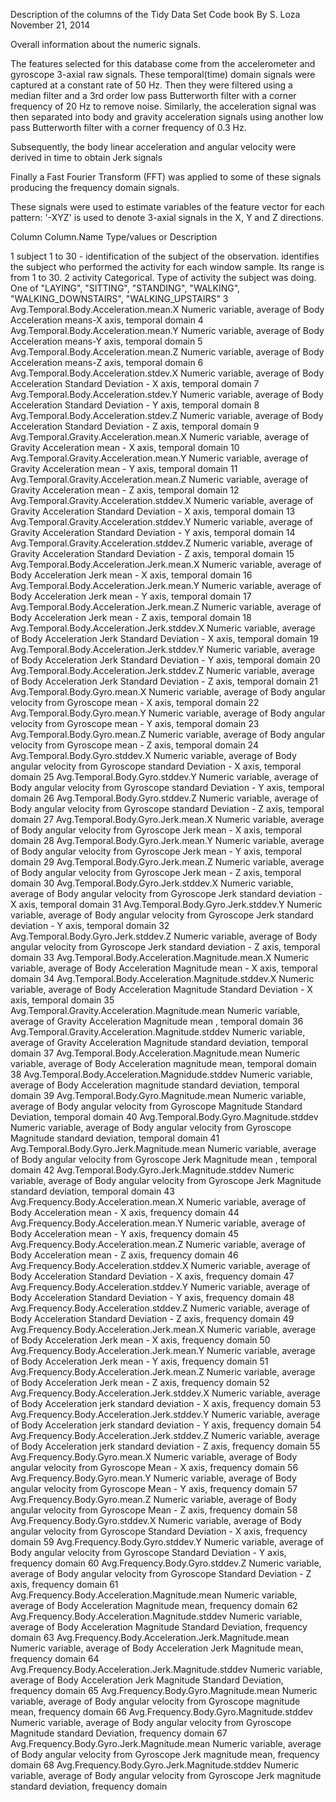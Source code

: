 Description of the columns of the Tidy Data Set
Code book
By S. Loza
November 21, 2014

Overall information about the numeric signals. 

The features selected for this database come from the accelerometer and gyroscope 3-axial raw signals. These temporal(time) domain signals were captured at a constant rate of 50 Hz. Then they were filtered using a median filter and a 3rd order low pass Butterworth filter with a corner frequency of 20 Hz to remove noise. Similarly, the acceleration signal was then separated into body and gravity acceleration signals using another low pass Butterworth filter with a corner frequency of 0.3 Hz. 

Subsequently, the body linear acceleration and angular velocity were derived in time to obtain Jerk signals 

Finally a Fast Fourier Transform (FFT) was applied to some of these signals producing the frequency domain signals. 

These signals were used to estimate variables of the feature vector for each pattern: '-XYZ' is used to denote 3-axial signals in the X, Y and Z directions.



Column   Column.Name                                      Type/values or Description

1   subject	                                              1 to 30 - identification of the subject of the observation. identifies the subject who performed the activity for each window sample. Its range is from 1 to 30.
2	  activity	Categorical.                                Type of activity the subject was doing. One of "LAYING", "SITTING", "STANDING", "WALKING", "WALKING_DOWNSTAIRS", "WALKING_UPSTAIRS"
3	  Avg.Temporal.Body.Acceleration.mean.X	                Numeric variable, average of Body Acceleration means-X axis, temporal domain
4	  Avg.Temporal.Body.Acceleration.mean.Y	                Numeric variable, average of Body Acceleration means-Y axis, temporal domain
5	  Avg.Temporal.Body.Acceleration.mean.Z	                Numeric variable, average of Body Acceleration means-Z axis, temporal domain
6	  Avg.Temporal.Body.Acceleration.stdev.X	              Numeric variable, average of Body Acceleration Standard Deviation - X axis, temporal domain
7	  Avg.Temporal.Body.Acceleration.stdev.Y	              Numeric variable, average of Body Acceleration Standard Deviation - Y axis, temporal domain
8	  Avg.Temporal.Body.Acceleration.stdev.Z	              Numeric variable, average of Body Acceleration Standard Deviation - Z axis, temporal domain
9	  Avg.Temporal.Gravity.Acceleration.mean.X	            Numeric variable, average of Gravity Acceleration mean - X axis, temporal domain 
10	Avg.Temporal.Gravity.Acceleration.mean.Y	            Numeric variable, average of Gravity Acceleration mean - Y axis, temporal domain
11	Avg.Temporal.Gravity.Acceleration.mean.Z	            Numeric variable, average of Gravity Acceleration mean - Z axis, temporal domain
12	Avg.Temporal.Gravity.Acceleration.stddev.X	          Numeric variable, average of Gravity Acceleration Standard Deviation - X axis, temporal domain
13	Avg.Temporal.Gravity.Acceleration.stddev.Y	          Numeric variable, average of Gravity Acceleration Standard Deviation - Y axis, temporal domain
14	Avg.Temporal.Gravity.Acceleration.stddev.Z	          Numeric variable, average of Gravity Acceleration Standard Deviation - Z axis, temporal domain
15	Avg.Temporal.Body.Acceleration.Jerk.mean.X	          Numeric variable, average of Body Acceleration Jerk mean - X axis, temporal domain
16	Avg.Temporal.Body.Acceleration.Jerk.mean.Y	          Numeric variable, average of Body Acceleration Jerk mean - Y axis, temporal domain
17	Avg.Temporal.Body.Acceleration.Jerk.mean.Z	          Numeric variable, average of Body Acceleration Jerk mean - Z axis, temporal domain
18	Avg.Temporal.Body.Acceleration.Jerk.stddev.X	        Numeric variable, average of Body Acceleration Jerk Standard Deviation - X axis, temporal domain
19	Avg.Temporal.Body.Acceleration.Jerk.stddev.Y	        Numeric variable, average of Body Acceleration Jerk Standard Deviation - Y axis, temporal domain
20	Avg.Temporal.Body.Acceleration.Jerk.stddev.Z	        Numeric variable, average of Body Acceleration Jerk Standard Deviation - Z axis, temporal domain
21	Avg.Temporal.Body.Gyro.mean.X	                        Numeric variable, average of Body angular velocity from Gyroscope mean - X axis, temporal domain
22	Avg.Temporal.Body.Gyro.mean.Y	                        Numeric variable, average of Body angular velocity from Gyroscope mean - Y axis, temporal domain
23	Avg.Temporal.Body.Gyro.mean.Z	                        Numeric variable, average of Body angular velocity from Gyroscope mean - Z axis, temporal domain
24	Avg.Temporal.Body.Gyro.stddev.X	                      Numeric variable, average of Body angular velocity from Gyroscope standard Deviation - X axis, temporal domain
25	Avg.Temporal.Body.Gyro.stddev.Y	                      Numeric variable, average of Body angular velocity from Gyroscope standard Deviation - Y axis, temporal domain
26	Avg.Temporal.Body.Gyro.stddev.Z	                      Numeric variable, average of Body angular velocity from Gyroscope standard Deviation - Z axis, temporal domain
27	Avg.Temporal.Body.Gyro.Jerk.mean.X	                  Numeric variable, average of Body angular velocity from Gyroscope Jerk mean - X axis, temporal domain
28	Avg.Temporal.Body.Gyro.Jerk.mean.Y	                  Numeric variable, average of Body angular velocity from Gyroscope Jerk mean - Y axis, temporal domain
29	Avg.Temporal.Body.Gyro.Jerk.mean.Z	                  Numeric variable, average of Body angular velocity from Gyroscope Jerk mean - Z axis, temporal domain
30	Avg.Temporal.Body.Gyro.Jerk.stddev.X	                Numeric variable, average of Body angular velocity from Gyroscope Jerk standard deviation - X axis, temporal domain
31	Avg.Temporal.Body.Gyro.Jerk.stddev.Y	                Numeric variable, average of Body angular velocity from Gyroscope Jerk standard deviation - Y axis, temporal domain
32	Avg.Temporal.Body.Gyro.Jerk.stddev.Z	                Numeric variable, average of Body angular velocity from Gyroscope Jerk standard deviation - Z axis, temporal domain
33	Avg.Temporal.Body.Acceleration.Magnitude.mean.X	      Numeric variable, average of Body Acceleration Magnitude mean - X axis, temporal domain
34	Avg.Temporal.Body.Acceleration.Magnitude.stddev.X	    Numeric variable, average of Body Acceleration Magnitude Standard Deviation - X axis, temporal domain
35	Avg.Temporal.Gravity.Acceleration.Magnitude.mean	    Numeric variable, average of Gravity Acceleration Magnitude mean , temporal domain
36	Avg.Temporal.Gravity.Acceleration.Magnitude.stddev	  Numeric variable, average of Gravity Acceleration Magnitude standard deviation, temporal domain
37	Avg.Temporal.Body.Acceleration.Magnitude.mean	        Numeric variable, average of Body Acceleration magnitude mean, temporal domain
38	Avg.Temporal.Body.Acceleration.Magnidude.stddev	      Numeric variable, average of Body Acceleration magnitude standard deviation, temporal domain
39	Avg.Temporal.Body.Gyro.Magnitude.mean	                Numeric variable, average of Body angular velocity from Gyroscope Magnitude Standard Deviation, temporal domain
40	Avg.Temporal.Body.Gyro.Magnitude.stddev	              Numeric variable, average of Body angular velocity from Gyroscope Magnitude standard deviation, temporal domain
41	Avg.Temporal.Body.Gyro.Jerk.Magnitude.mean	          Numeric variable, average of Body angular velocity from Gyroscope Jerk Magnitude mean , temporal domain
42	Avg.Temporal.Body.Gyro.Jerk.Magnitude.stddev	        Numeric variable, average of Body angular velocity from Gyroscope Jerk Magnitude standard deviation, temporal domain
43	Avg.Frequency.Body.Acceleration.mean.X	              Numeric variable, average of Body Acceleration mean - X axis, frequency domain
44	Avg.Frequency.Body.Acceleration.mean.Y	              Numeric variable, average of Body Acceleration mean - Y axis, frequency domain
45	Avg.Frequency.Body.Acceleration.mean.Z	              Numeric variable, average of Body Acceleration mean - Z axis, frequency domain
46	Avg.Frequency.Body.Acceleration.stddev.X	            Numeric variable, average of Body Acceleration Standard Deviation - X axis, frequency domain
47	Avg.Frequency.Body.Acceleration.stddev.Y	            Numeric variable, average of Body Acceleration Standard Deviation - Y axis, frequency domain
48	Avg.Frequency.Body.Acceleration.stddev.Z	            Numeric variable, average of Body Acceleration Standard Deviation - Z axis, frequency domain
49	Avg.Frequency.Body.Acceleration.Jerk.mean.X	          Numeric variable, average of Body Acceleration Jerk mean - X axis, frequency domain
50	Avg.Frequency.Body.Acceleration.Jerk.mean.Y	          Numeric variable, average of Body Acceleration Jerk mean - Y axis, frequency domain
51	Avg.Frequency.Body.Acceleration.Jerk.mean.Z	          Numeric variable, average of Body Acceleration Jerk mean - Z axis, frequency domain
52	Avg.Frequency.Body.Acceleration.Jerk.stddev.X	        Numeric variable, average of Body Acceleration jerk standard deviation - X axis, frequency domain
53	Avg.Frequency.Body.Acceleration.Jerk.stddev.Y	        Numeric variable, average of Body Acceleration jerk standard deviation - Y axis, frequency domain
54	Avg.Frequency.Body.Acceleration.Jerk.stddev.Z	        Numeric variable, average of Body Acceleration jerk standard deviation - Z axis, frequency domain
55	Avg.Frequency.Body.Gyro.mean.X	                      Numeric variable, average of Body angular velocity from Gyroscope Mean - X axis, frequency domain
56	Avg.Frequency.Body.Gyro.mean.Y	                      Numeric variable, average of Body angular velocity from Gyroscope Mean - Y axis, frequency domain
57	Avg.Frequency.Body.Gyro.mean.Z	                      Numeric variable, average of Body angular velocity from Gyroscope Mean - Z axis, frequency domain
58	Avg.Frequency.Body.Gyro.stddev.X	                    Numeric variable, average of Body angular velocity from Gyroscope Standard Deviation - X axis, frequency domain
59	Avg.Frequency.Body.Gyro.stddev.Y	                    Numeric variable, average of Body angular velocity from Gyroscope Standard Deviation - Y axis, frequency domain
60	Avg.Frequency.Body.Gyro.stddev.Z	                    Numeric variable, average of Body angular velocity from Gyroscope Standard Deviation - Z axis, frequency domain
61	Avg.Frequency.Body.Acceleration.Magnitude.mean	      Numeric variable, average of Body Acceleration Magnitude mean, frequency domain
62	Avg.Frequency.Body.Acceleration.Magnitude.stddev	    Numeric variable, average of Body Acceleration Magnitude Standard Deviation, frequency domain
63	Avg.Frequency.Body.Acceleration.Jerk.Magnitude.mean	  Numeric variable, average of Body Acceleration Jerk Magnitude mean, frequency domain
64	Avg.Frequency.Body.Acceleration.Jerk.Magnitude.stddev	Numeric variable, average of Body Acceleration Jerk Magnitude Standard Deviation, frequency domain
65	Avg.Frequency.Body.Gyro.Magnitude.mean	              Numeric variable, average of Body angular velocity from Gyroscope magnitude mean, frequency domain
66	Avg.Frequency.Body.Gyro.Magnitude.stddev	            Numeric variable, average of Body angular velocity from Gyroscope Magnitude standard Deviation, frequency domain
67	Avg.Frequency.Body.Gyro.Jerk.Magnitude.mean	          Numeric variable, average of Body angular velocity from Gyroscope Jerk magnitude mean, frequency domain
68	Avg.Frequency.Body.Gyro.Jerk.Magnitude.stddev	        Numeric variable, average of Body angular velocity from Gyroscope Jerk magnitude standard deviation, frequency domain
